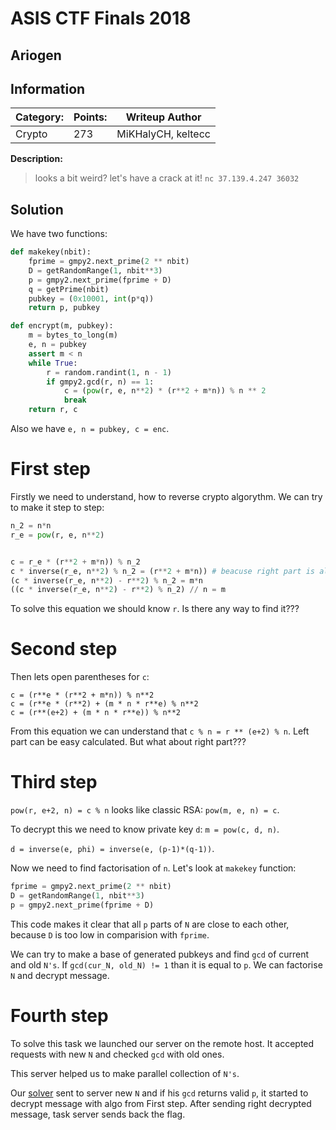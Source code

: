 # ASIS CTF Finals 2018 
## Ariogen

## Information
**Category:** | **Points:** | **Writeup Author**
--- | --- | ---
Crypto | 273 | MiKHalyCH, keltecc

**Description:** 

> looks a bit weird? let's have a crack at it!
`nc 37.139.4.247 36032`

## Solution
We have two functions:
```py
def makekey(nbit):
    fprime = gmpy2.next_prime(2 ** nbit)
    D = getRandomRange(1, nbit**3)
    p = gmpy2.next_prime(fprime + D)
    q = getPrime(nbit)
    pubkey = (0x10001, int(p*q)) 
    return p, pubkey

def encrypt(m, pubkey):
    m = bytes_to_long(m)
    e, n = pubkey
    assert m < n
    while True:
        r = random.randint(1, n - 1)
        if gmpy2.gcd(r, n) == 1:
            c = (pow(r, e, n**2) * (r**2 + m*n)) % n ** 2   
            break
    return r, c
```
Also we have `e, n = pubkey, c = enc`.

# First step

Firstly we need to understand, how to reverse crypto algorythm. We can try to make it step to step:

```py
n_2 = n*n
r_e = pow(r, e, n**2)


c = r_e * (r**2 + m*n)) % n_2
c * inverse(r_e, n**2) % n_2 = (r**2 + m*n)) # beacuse right part is always lower then n_2
(c * inverse(r_e, n**2) - r**2) % n_2 = m*n
((c * inverse(r_e, n**2) - r**2) % n_2) // n = m
```
To solve this equation we should know `r`. Is there any way to find it???

# Second step

Then lets open parentheses for `c`:
```
c = (r**e * (r**2 + m*n)) % n**2
c = (r**e * (r**2) + (m * n * r**e) % n**2
c = (r**(e+2) + (m * n * r**e)) % n**2
```

From this equation we can understand that `c % n = r ** (e+2) % n`. Left part can be easy calculated. But what about right part???

# Third step

`pow(r, e+2, n) = c % n` looks like classic RSA: `pow(m, e, n) = c`.

To decrypt this we need to know private key `d`: `m = pow(c, d, n)`.

`d = inverse(e, phi) = inverse(e, (p-1)*(q-1))`. 

Now we need to find factorisation of `n`. Let's look at `makekey` function:

```py
fprime = gmpy2.next_prime(2 ** nbit)
D = getRandomRange(1, nbit**3)
p = gmpy2.next_prime(fprime + D)
```
This code makes it clear that all `p` parts of `N` are close to each other, because `D` is too low in comparision with `fprime`.

We can try to make a base of generated pubkeys and find `gcd` of current and old `N's`. If `gcd(cur_N, old_N) != 1` than it is equal to `p`. We can factorise `N` and decrypt message.

# Fourth step

To solve this task we launched our server on the remote host. It accepted requests with new `N` and checked `gcd` with old ones. 

This server helped us to make parallel collection of `N's`.

Our [solver](solver.py) sent to server new `N` and if his `gcd` returns valid `p`, it started to decrypt message with algo from First step. After sending right decrypted message, task server sends back the flag.
